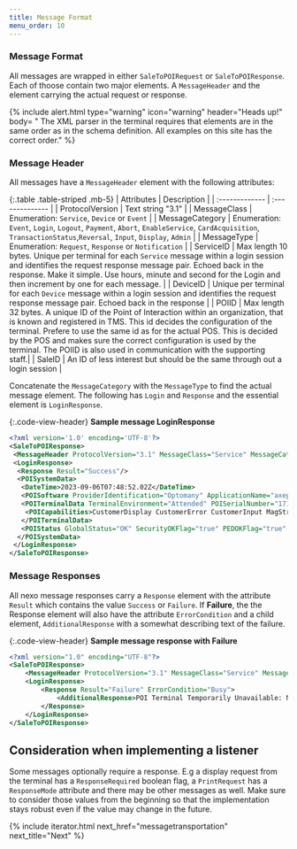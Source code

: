 ```yaml
---
title: Message Format
menu_order: 10
---
```

### Message Format

All messages are wrapped in either `SaleToPOIRequest` or `SaleToPOIResponse`.
Each of thoose contain two major elements. A `MessageHeader` and the element carrying the actual request or response.

{% include alert.html type="warning" icon="warning" header="Heads up!" body=
" The XML parser in the terminal requires that elements are in the same order as in the schema definition. All examples on this site has the correct order." %}

### Message Header

All messages have a `MessageHeader` element with the following attributes:

{:.table .table-striped .mb-5}
| Attributes | Description |
| :------------- | :-------------- |
|   ProtocolVersion | Text string "3.1"  |
|   MessageClass | Enumeration: `Service`, `Device` or `Event`           |
|   MessageCategory | Enumeration: `Event`, `Login`, `Logout`, `Payment`, `Abort`, `EnableService`, `CardAcquisition`, `TransactionStatus`,`Reversal`, `Input`, `Display`, `Admin` |
|   MessageType | Enumeration: `Request`, `Response` or `Notification`  |
|   ServiceID   |  Max length 10 bytes. Unique per terminal for each `Service` message within a login session and identifies the request response message pair. Echoed back in the response. Make it simple. Use hours, minute and second for the Login and then increment by one for each message.  |
|   DeviceID    |  Unique per terminal for each `Device` message within a login session and identifies the request response message pair. Echoed back in the response |
|   POIID   | Max length 32 bytes. A unique ID of the Point of Interaction within an organization, that is known and registered in TMS. This id decides the configuration of the terminal. Prefere to use the same id as for the actual POS. This is decided by the POS and makes sure the correct configuration is used by the terminal. The POIID is also used in communication with the supporting staff.|
|   SaleID  | An ID of less interest but should be the same through out a login session  |

Concatenate the `MessageCategory` with the `MessageType` to find the actual message element. The following has `Login` and `Response` and the essential element is `LoginResponse`.

{:.code-view-header}
**Sample message LoginResponse**

```xml
<?xml version='1.0' encoding='UTF-8'?>
<SaleToPOIResponse>
 <MessageHeader ProtocolVersion="3.1" MessageClass="Service" MessageCategory="Login" MessageType="Response" ServiceID="533" SaleID="1" POIID="A-POIID"/>
 <LoginResponse>
  <Response Result="Success"/>
  <POISystemData>
   <DateTime>2023-09-06T07:48:52.02Z</DateTime>
   <POISoftware ProviderIdentification="Optomany" ApplicationName="axept® PRO" SoftwareVersion="1.2.17.0"/>
   <POITerminalData TerminalEnvironment="Attended" POISerialNumber="1710000520">
    <POICapabilities>CustomerDisplay CustomerError CustomerInput MagStripe ICC EMVContactless</POICapabilities>
   </POITerminalData>
   <POIStatus GlobalStatus="OK" SecurityOKFlag="true" PEDOKFlag="true" CardReaderOKFlag="true" CommunicationOKFlag="true"/>
  </POISystemData>
 </LoginResponse>
</SaleToPOIResponse>
```

### Message Responses

All nexo message responses carry a `Response` element with the attribute `Result` which contains the value `Success` or `Failure`.
If **Failure**, the the Response element will also have the attribute `ErrorCondition` and a child element, `AdditionalResponse` with a somewhat describing text of the failure.

{:.code-view-header}
**Sample message response with Failure**

```xml
<?xml version="1.0" encoding="UTF-8"?>
<SaleToPOIResponse>
    <MessageHeader ProtocolVersion="3.1" MessageClass="Service" MessageCategory="Login" MessageType="Response" ServiceID="2" SaleID="1" POIID="SthlmBA"/>
    <LoginResponse>
        <Response Result="Failure" ErrorCondition="Busy">
            <AdditionalResponse>POI Terminal Temporarily Unavailable: New Poi ID detected, updating parameters</AdditionalResponse>
        </Response>
    </LoginResponse>
</SaleToPOIResponse>
```

## Consideration when implementing a listener

Some messages optionally require a response. E.g a display request from the terminal has a `ResponseRequired` boolean flag, a `PrintRequest` has a `ResponseMode` attribute and there may be other messages as well. Make sure to consider those values from the beginning so that the implementation stays robust even if the value may change in the future.

{% include iterator.html next_href="messagetransportation" next_title="Next" %}
